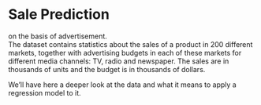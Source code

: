# Sale Prediction 
on the basis of advertisement.   
The dataset contains statistics about the sales of a product in 200 different markets, together with advertising budgets in each of these markets for different media channels: TV, radio and newspaper. The sales are in thousands of units and the budget is in thousands of dollars.

We’ll have here a deeper look at the data and what it means to apply a regression model to it.
